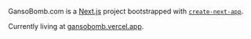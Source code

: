 GansoBomb.com is a [Next.js](https://nextjs.org/) project bootstrapped with [`create-next-app`](https://github.com/vercel/next.js/tree/canary/packages/create-next-app).

Currently living at [gansobomb.vercel.app](https://gansobomb.vercel.app/).